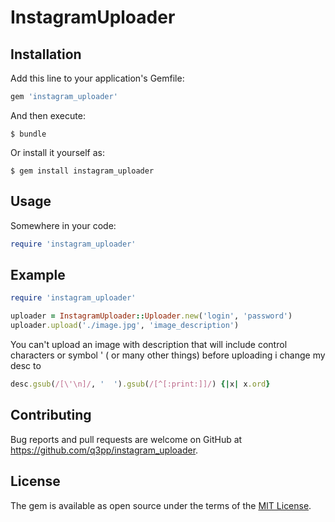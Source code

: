 # InstagramUploader

## Installation

Add this line to your application's Gemfile:

```ruby
gem 'instagram_uploader'
```

And then execute:

    $ bundle

Or install it yourself as:

    $ gem install instagram_uploader

## Usage

Somewhere in your code:
```ruby
require 'instagram_uploader'
```

## Example
```ruby
require 'instagram_uploader'

uploader = InstagramUploader::Uploader.new('login', 'password')
uploader.upload('./image.jpg', 'image_description')
```

You can't upload an image with  description that will include control characters or symbol ' ( or many other things)
before uploading i change my desc to
```ruby
desc.gsub(/[\'\n]/, '  ').gsub(/[^[:print:]]/) {|x| x.ord}
```

## Contributing

Bug reports and pull requests are welcome on GitHub at https://github.com/q3pp/instagram_uploader.


## License

The gem is available as open source under the terms of the [MIT License](http://opensource.org/licenses/MIT).
